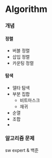 # Algorithm
### 개념
#### 정렬
- 버블 정렬
- 삽입 정렬
- 카운팅 정렬
#### 탐색
- 델타 탐색
- 부분 집합
  - 비트마스크
  - 재귀
- 순열
- 조합
- 
### 알고리즘 문제
sw expert & 백준
